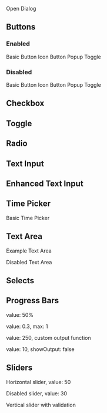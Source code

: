 Open Dialog

Buttons
-------

### Enabled

Basic Button Icon Button Popup Toggle

### Disabled

Basic Button Icon Button Popup Toggle

Checkbox
--------

Toggle
------

Radio
-----

Text Input
----------

Enhanced Text Input
-------------------

Time Picker
-----------

Basic Time Picker

Text Area
---------

Example Text Area

Disabled Text Area

Selects
-------

Progress Bars
-------------

value: 50%

value: 0.3, max: 1

value: 250, custom output function

value: 10, showOutput: false

Sliders
-------

Horizontal slider, value: 50

Disabled slider, value: 30

Vertical slider with validation
